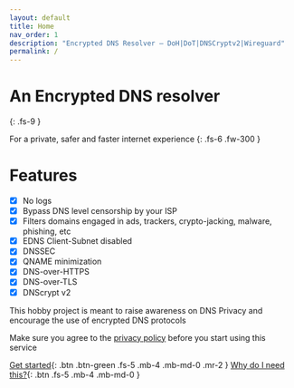 ```yaml
---
layout: default
title: Home
nav_order: 1
description: "Encrypted DNS Resolver — DoH|DoT|DNSCryptv2|Wireguard"
permalink: /
---
```

<script type="module">
import 'https://cdn.jsdelivr.net/npm/@pwabuilder/pwaupdate';
const el = document.createElement('pwa-update');
document.body.appendChild(el);
</script>
# An Encrypted DNS resolver
{: .fs-9 }

For a private, safer and faster internet experience
{: .fs-6 .fw-300 }

# Features

- [x] No logs
- [x] Bypass DNS level censorship by your ISP
- [x] Filters domains engaged in ads, trackers, crypto-jacking, malware, phishing, etc
- [x] EDNS Client-Subnet disabled
- [x] DNSSEC
- [x] QNAME minimization
- [x] DNS-over-HTTPS
- [x] DNS-over-TLS
- [x] DNScrypt v2

This hobby project is meant to raise awareness on DNS Privacy and encourage the use of encrypted DNS protocols

Make sure you agree to the [privacy policy](/privacy-policy) before you start using this service

[Get started](/get){: .btn .btn-green .fs-5 .mb-4 .mb-md-0 .mr-2 }
[Why do I need this?](/faq/#why-you-should-probably-change-your-current-dns-resolver){: .btn .fs-5 .mb-4 .mb-md-0 }

